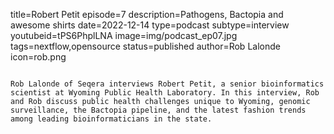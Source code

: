 title=Robert Petit
episode=7
description=Pathogens, Bactopia and awesome shirts
date=2022-12-14
type=podcast
subtype=interview
youtubeid=tPS6PhplLNA
image=img/podcast_ep07.jpg
tags=nextflow,opensource
status=published
author=Rob Lalonde
icon=rob.png
~~~~~~

Rob Lalonde of Seqera interviews Robert Petit, a senior bioinformatics scientist at Wyoming Public Health Laboratory. In this interview, Rob and Rob discuss public health challenges unique to Wyoming, genomic surveillance, the Bactopia pipeline, and the latest fashion trends among leading bioinformaticians in the state.
